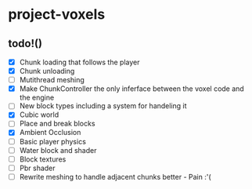 # project-voxels

## todo!()
- [x] Chunk loading that follows the player
- [x] Chunk unloading
- [ ] Mutithread meshing
- [x] Make ChunkController the only inferface between the voxel code and the engine
- [ ] New block types including a system for handeling it
- [x] Cubic world
- [ ] Place and break blocks
- [x] Ambient Occlusion
- [ ] Basic player physics
- [ ] Water block and shader
- [ ] Block textures
- [ ] Pbr shader
- [ ] Rewrite meshing to handle adjacent chunks better - Pain :'( 
